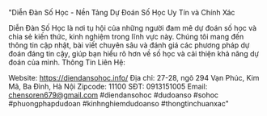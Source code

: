 "Diễn Đàn Số Học - Nền Tảng Dự Đoán Số Học Uy Tín và Chính Xác

Diễn Đàn Số Học là nơi tụ hội của những người đam mê dự đoán số học và chia sẻ kiến thức, kinh nghiệm trong lĩnh vực này. Chúng tôi mang đến thông tin cập nhật, bài viết chuyên sâu và đánh giá các phương pháp dự đoán đáng tin cậy, giúp bạn hiểu rõ hơn về số học và cải thiện khả năng dự đoán của mình.
Thông Tin Liên Hệ:

Website: https://diendansohoc.info/
Địa chỉ: 27-28, ngõ 294 Vạn Phúc, Kim Mã, Ba Đình, Hà Nội
Zipcode: 11100
SĐT: 0913151005
Email: chensoren679@gmail.com
#diendansohoc #dudoanso #sohoc #phuongphapdudoan #kinhnghiemdudoanso #thongtinchuanxac"